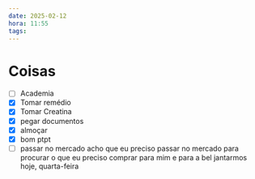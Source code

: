 ```yaml
---
date: 2025-02-12
hora: 11:55
tags:
---
```





# Coisas
- [ ] Academia
- [x] Tomar remédio
- [x] Tomar Creatina
- [x] pegar documentos
- [x] almoçar
- [x] bom ptpt
- [ ] passar no mercado acho que eu preciso passar no mercado para procurar o que eu preciso comprar para mim e para a bel jantarmos hoje, quarta-feira